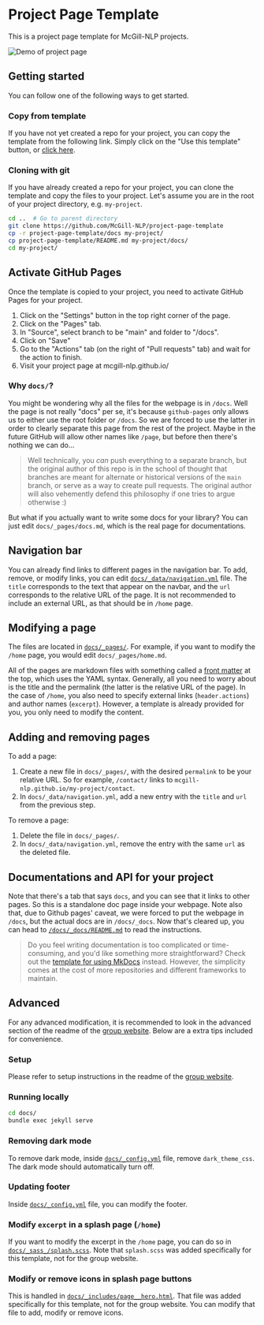 # Project Page Template

This is a project page template for McGill-NLP projects.

![Demo of project page](images/demo.jpg)

## Getting started

You can follow one of the following ways to get started.

### Copy from template

If you have not yet created a repo for your project, you can copy the template from the following link. Simply click on the "Use this template" button, or [click here](https://github.com/McGill-NLP/project-page-template/generate).

### Cloning with git

If you have already created a repo for your project, you can clone the template and copy the files to your project. Let's assume you are in the root of your project directory, e.g. `my-project`.

```bash
cd ..  # Go to parent directory
git clone https://github.com/McGill-NLP/project-page-template
cp -r project-page-template/docs my-project/
cp project-page-template/README.md my-project/docs/
cd my-project/
```

## Activate GitHub Pages

Once the template is copied to your project, you need to activate GitHub Pages for your project.

1. Click on the "Settings" button in the top right corner of the page.
2. Click on the "Pages" tab.
3. In "Source", select branch to be "main" and folder to "/docs".
4. Click on "Save"
5. Go to the "Actions" tab (on the right of "Pull requests" tab) and wait for the action to finish.
6. Visit your project page at mcgill-nlp.github.io/<your-project-name>


### Why `docs/`?

You might be wondering why all the files for the webpage is in `/docs`. Well the page is not really "docs" per se, it's because `github-pages` only allows us to either use the root folder or `/docs`. So we are forced to use the latter in order to clearly separate this page from the rest of the project. Maybe in the future GitHub will allow other names like `/page`, but before then there's nothing we can do... 
  
> Well technically, you *can* push everything to a separate branch, but the original author of this repo is in the school of thought that branches are meant for alternate or historical versions of the `main` branch, or serve as a way to create pull requests. The original author will also vehemently defend this philosophy if one tries to argue otherwise :)
  
But what if you actually want to write some docs for your library? You can just edit `docs/_pages/docs.md`, which is the real page for documentations.
  

## Navigation bar

You can already find links to different pages in the navigation bar. To add, remove, or modify links, you can edit [`docs/_data/navigation.yml`](docs/_data/navigation.yml) file. The `title` corresponds to the text that appear on the navbar, and the `url` corresponds to the relative URL of the page. It is not recommended to include an external URL, as that should be in `/home` page.

## Modifying a page

The files are located in [`docs/_pages/`](docs/_pages/). For example, if you want to modify the `/home` page, you would edit `docs/_pages/home.md`.

All of the pages are markdown files with something called a [front matter](https://jekyllrb.com/docs/front-matter/) at the top, which uses the YAML syntax. Generally, all you need to worry about is the title and the permalink (the latter is the relative URL of the page). In the case of `/home`, you also need to specify external links (`header.actions`) and author names (`excerpt`). However, a template is already provided for you, you only need to modify the content.

## Adding and removing pages

To add a page:
1. Create a new file in `docs/_pages/`, with the desired `permalink` to be your relative URL. So for example, `/contact/` links to `mcgill-nlp.github.io/my-project/contact`.
2. In `docs/_data/navigation.yml`, add a new entry with the `title` and `url` from the previous step.

To remove a page:
1. Delete the file in `docs/_pages/`.
2. In `docs/_data/navigation.yml`, remove the entry with the same `url` as the deleted file.


## Documentations and API for your project

Note that there's a tab that says `docs`, and you can see that it links to other pages. So this is a standalone doc page inside your webpage. Note also that, due to Github pages' caveat, we were forced to put the webpage in `/docs`, but the actual docs are in `/docs/_docs`. Now that's cleared up, you can head to [`/docs/_docs/README.md`](/docs/_docs/README.md) to read the instructions.

> Do you feel writing documentation is too complicated or time-consuming, and you'd like something more straightforward? Check out the [template for using MkDocs](https://github.com/McGill-NLP/mkdocs-template) instead. However, the simplicity comes at the cost of more repositories and different frameworks to maintain.

## Advanced

For any advanced modification, it is recommended to look in the advanced section of the readme of the [group website](https://github.com/McGill-NLP/mcgill-nlp.github.io). Below are a extra tips included for convenience.

### Setup

Please refer to setup instructions in the readme of the [group website](https://github.com/McGill-NLP/mcgill-nlp.github.io).

### Running locally

```bash
cd docs/
bundle exec jekyll serve
```

### Removing dark mode

To remove dark mode, inside [`docs/_config.yml`](docs/_config.yml) file, remove `dark_theme_css`. The dark mode should automatically turn off.

### Updating footer

Inside [`docs/_config.yml`](docs/_config.yml) file, you can modify the footer.

### Modify `excerpt` in a splash page (`/home`)

If you want to modify the excerpt in the `/home` page, you can do so in [`docs/_sass_/splash.scss`](docs/_sass_/splash.scss). Note that `splash.scss` was added specifically for this template, not for the group website.

### Modify or remove icons in splash page buttons

This is handled in [`docs/_includes/page__hero.html`](docs/_includes/page__hero.html). That file was added specifically for this template, not for the group website. You can modify that file to add, modify or remove icons.
